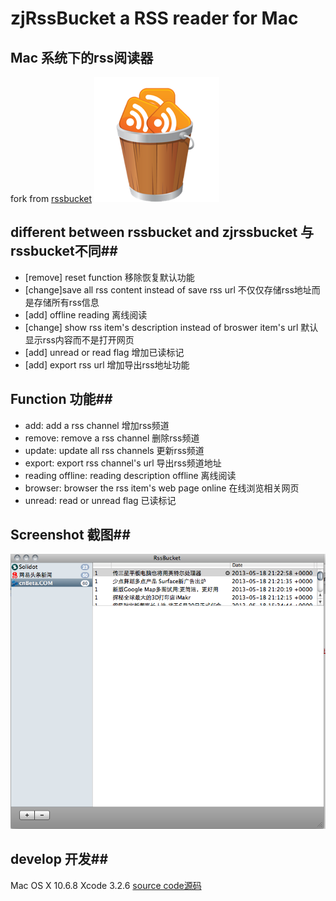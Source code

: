 zjRssBucket a RSS reader for Mac
====================================
Mac 系统下的rss阅读器
------------------------------------

fork from [rssbucket](https://github.com/bdunagan/rssbucket)
![RssBucket icon](rssBucket_icon.png)
## different between rssbucket and zjrssbucket 与rssbucket不同##
* [remove] reset function 移除恢复默认功能
* [change]save all rss content instead of save rss url 不仅仅存储rss地址而是存储所有rss信息
* [add] offline reading 离线阅读
* [change] show rss item's description instead of broswer item's url 默认显示rss内容而不是打开网页
* [add] unread or read flag 增加已读标记
* [add] export rss url 增加导出rss地址功能

## Function 功能##
* add: add a rss channel 增加rss频道
* remove: remove a rss channel 删除rss频道
* update: update all rss channels 更新rss频道
* export: export rss channel's url 导出rss频道地址
* reading offline: reading description offline 离线阅读
* browser: browser the rss item's web page online 在线浏览相关网页
* unread: read or unread flag 已读标记
## Screenshot 截图##
![RssBucket screenshot](rssBucket_screenshot.png)

## develop 开发##
Mac OS X 10.6.8
Xcode 3.2.6
[source code源码](https://github.com/codepongo/zjrssbucket)
